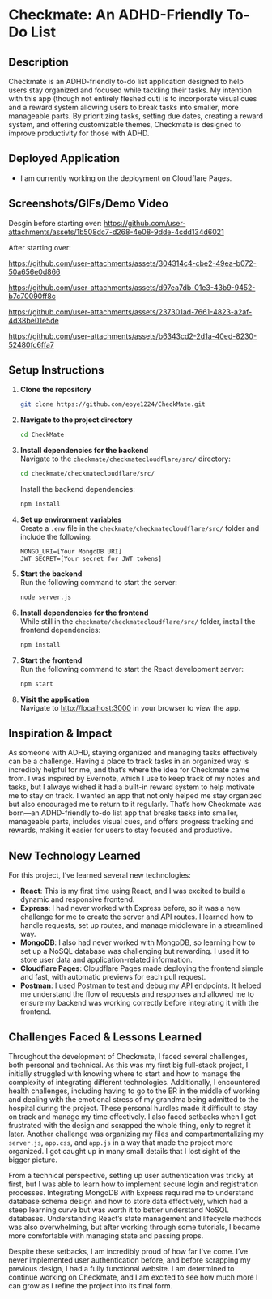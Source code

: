 # Checkmate: An ADHD-Friendly To-Do List

## Description

Checkmate is an ADHD-friendly to-do list application designed to help users stay organized and focused while tackling their tasks. My intention with this app (though not entirely fleshed out) is to incorporate visual cues and a reward system allowing users to break tasks into smaller, more manageable parts. By prioritizing tasks, setting due dates, creating a reward system, and offering customizable themes, Checkmate is designed to improve productivity for those with ADHD.

## Deployed Application

- I am currently working on the deployment on Cloudflare Pages.

## Screenshots/GIFs/Demo Video

Desgin before starting over:
https://github.com/user-attachments/assets/1b508dc7-d268-4e08-9dde-4cdd134d6021

After starting over:

https://github.com/user-attachments/assets/304314c4-cbe2-49ea-b072-50a656e0d866

https://github.com/user-attachments/assets/d97ea7db-01e3-43b9-9452-b7c70090ff8c

https://github.com/user-attachments/assets/237301ad-7661-4823-a2af-4d38be01e5de

https://github.com/user-attachments/assets/b6343cd2-2d1a-40ed-8230-52480fc6ffa7

## Setup Instructions

1. **Clone the repository**  
   ```bash
   git clone https://github.com/eoye1224/CheckMate.git
   ```

2. **Navigate to the project directory**  
   ```bash
   cd CheckMate
   ```

3. **Install dependencies for the backend**  
   Navigate to the `checkmate/checkmatecloudflare/src/` directory:  
   ```bash
   cd checkmate/checkmatecloudflare/src/
   ```

   Install the backend dependencies:  
   ```bash
   npm install
   ```

4. **Set up environment variables**  
   Create a `.env` file in the `checkmate/checkmatecloudflare/src/` folder and include the following:  
   ```
   MONGO_URI=[Your MongoDB URI]
   JWT_SECRET=[Your secret for JWT tokens]
   ```

5. **Start the backend**  
   Run the following command to start the server:  
   ```bash
   node server.js
   ```

6. **Install dependencies for the frontend**  
   While still in the `checkmate/checkmatecloudflare/src/` folder, install the frontend dependencies:  
   ```bash
   npm install
   ```

7. **Start the frontend**  
   Run the following command to start the React development server:  
   ```bash
   npm start
   ```

8. **Visit the application**  
   Navigate to [http://localhost:3000](http://localhost:3000) in your browser to view the app.

## Inspiration & Impact

As someone with ADHD, staying organized and managing tasks effectively can be a challenge. Having a place to track tasks in an organized way is incredibly helpful for me, and that’s where the idea for Checkmate came from. I was inspired by Evernote, which I use to keep track of my notes and tasks, but I always wished it had a built-in reward system to help motivate me to stay on track. I wanted an app that not only helped me stay organized but also encouraged me to return to it regularly. That’s how Checkmate was born—an ADHD-friendly to-do list app that breaks tasks into smaller, manageable parts, includes visual cues, and offers progress tracking and rewards, making it easier for users to stay focused and productive.

## New Technology Learned

For this project, I’ve learned several new technologies:

- **React**: This is my first time using React, and I was excited to build a dynamic and responsive frontend.
- **Express**: I had never worked with Express before, so it was a new challenge for me to create the server and API routes. I learned how to handle requests, set up routes, and manage middleware in a streamlined way.
- **MongoDB**: I also had never worked with MongoDB, so learning how to set up a NoSQL database was challenging but rewarding. I used it to store user data and application-related information.
- **Cloudflare Pages**: Cloudflare Pages made deploying the frontend simple and fast, with automatic previews for each pull request.
- **Postman**: I used Postman to test and debug my API endpoints. It helped me understand the flow of requests and responses and allowed me to ensure my backend was working correctly before integrating it with the frontend.

## Challenges Faced & Lessons Learned

Throughout the development of Checkmate, I faced several challenges, both personal and technical. As this was my first big full-stack project, I initially struggled with knowing where to start and how to manage the complexity of integrating different technologies. Additionally, I encountered health challenges, including having to go to the ER in the middle of working and dealing with the emotional stress of my grandma being admitted to the hospital during the project. These personal hurdles made it difficult to stay on track and manage my time effectively. I also faced setbacks when I got frustrated with the design and scrapped the whole thing, only to regret it later. Another challenge was organizing my files and compartmentalizing my `server.js`, `app.css`, and `app.js` in a way that made the project more organized. I got caught up in many small details that I lost sight of the bigger picture.

From a technical perspective, setting up user authentication was tricky at first, but I was able to learn how to implement secure login and registration processes. Integrating MongoDB with Express required me to understand database schema design and how to store data effectively, which had a steep learning curve but was worth it to better understand NoSQL databases. Understanding React’s state management and lifecycle methods was also overwhelming, but after working through some tutorials, I became more comfortable with managing state and passing props.

Despite these setbacks, I am incredibly proud of how far I've come. I’ve never implemented user authentication before, and before scrapping my previous design, I had a fully functional website. I am determined to continue working on Checkmate, and I am excited to see how much more I can grow as I refine the project into its final form.


